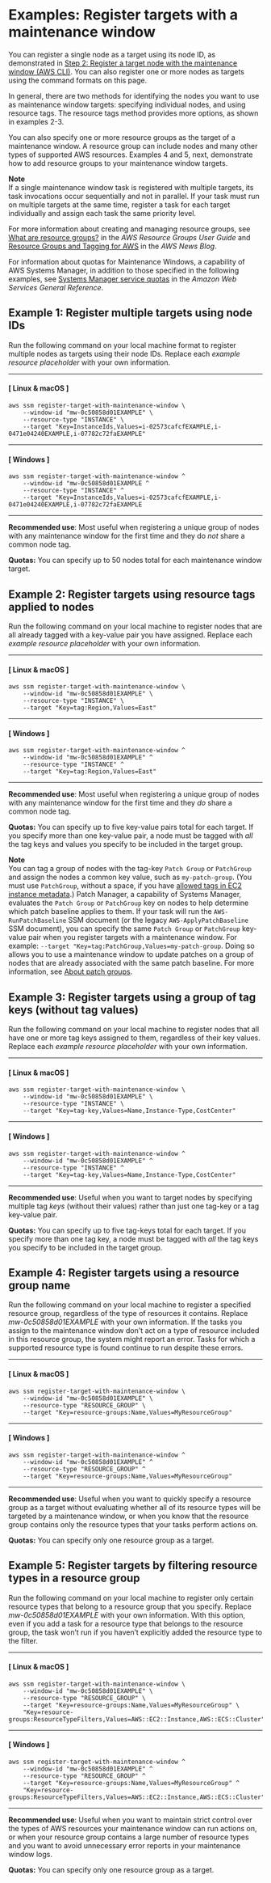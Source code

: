 # Examples: Register targets with a maintenance window<a name="mw-cli-tutorial-targets-examples"></a>

You can register a single node as a target using its node ID, as demonstrated in [Step 2: Register a target node with the maintenance window \(AWS CLI\)](mw-cli-tutorial-targets.md)\. You can also register one or more nodes as targets using the command formats on this page\.

In general, there are two methods for identifying the nodes you want to use as maintenance window targets: specifying individual nodes, and using resource tags\. The resource tags method provides more options, as shown in examples 2\-3\. 

You can also specify one or more resource groups as the target of a maintenance window\. A resource group can include nodes and many other types of supported AWS resources\. Examples 4 and 5, next, demonstrate how to add resource groups to your maintenance window targets\.

**Note**  
If a single maintenance window task is registered with multiple targets, its task invocations occur sequentially and not in parallel\. If your task must run on multiple targets at the same time, register a task for each target individually and assign each task the same priority level\.

For more information about creating and managing resource groups, see [What are resource groups?](https://docs.aws.amazon.com/ARG/latest/userguide/resource-groups.html) in the *AWS Resource Groups User Guide* and [Resource Groups and Tagging for AWS](http://aws.amazon.com/blogs/aws/resource-groups-and-tagging/) in the *AWS News Blog*\.

For information about quotas for Maintenance Windows, a capability of AWS Systems Manager, in addition to those specified in the following examples, see [Systems Manager service quotas](https://docs.aws.amazon.com/general/latest/gr/ssm.html#limits_ssm) in the *Amazon Web Services General Reference*\.

## Example 1: Register multiple targets using node IDs<a name="mw-target-example-1"></a>

Run the following command on your local machine format to register multiple nodes as targets using their node IDs\. Replace each *example resource placeholder* with your own information\.

------
#### [ Linux & macOS ]

```
aws ssm register-target-with-maintenance-window \
    --window-id "mw-0c50858d01EXAMPLE" \
    --resource-type "INSTANCE" \
    --target "Key=InstanceIds,Values=i-02573cafcfEXAMPLE,i-0471e04240EXAMPLE,i-07782c72faEXAMPLE"
```

------
#### [ Windows ]

```
aws ssm register-target-with-maintenance-window ^
    --window-id "mw-0c50858d01EXAMPLE ^
    --resource-type "INSTANCE" ^
    --target "Key=InstanceIds,Values=i-02573cafcfEXAMPLE,i-0471e04240EXAMPLE,i-07782c72faEXAMPLE
```

------

**Recommended use**: Most useful when registering a unique group of nodes with any maintenance window for the first time and they do *not* share a common node tag\.

**Quotas:** You can specify up to 50 nodes total for each maintenance window target\.

## Example 2: Register targets using resource tags applied to nodes<a name="mw-target-example-2"></a>

Run the following command on your local machine to register nodes that are all already tagged with a key\-value pair you have assigned\. Replace each *example resource placeholder* with your own information\.

------
#### [ Linux & macOS ]

```
aws ssm register-target-with-maintenance-window \
    --window-id "mw-0c50858d01EXAMPLE" \
    --resource-type "INSTANCE" \
    --target "Key=tag:Region,Values=East"
```

------
#### [ Windows ]

```
aws ssm register-target-with-maintenance-window ^
    --window-id "mw-0c50858d01EXAMPLE" ^
    --resource-type "INSTANCE" ^
    --target "Key=tag:Region,Values=East"
```

------

**Recommended use**: Most useful when registering a unique group of nodes with any maintenance window for the first time and they *do* share a common node tag\.

**Quotas:** You can specify up to five key\-value pairs total for each target\.  If you specify more than one key\-value pair, a node must be tagged with *all* the tag keys and values you specify to be included in the target group\.

**Note**  
You can tag a group of nodes with the tag\-key `Patch Group` or `PatchGroup` and assign the nodes a common key value, such as `my-patch-group`\. \(You must use `PatchGroup`, without a space, if you have [allowed tags in EC2 instance metadata](https://docs.aws.amazon.com/AWSEC2/latest/UserGuide/Using_Tags.html#allow-access-to-tags-in-IMDS)\.\) Patch Manager, a capability of Systems Manager, evaluates the `Patch Group` or `PatchGroup` key on nodes to help determine which patch baseline applies to them\. If your task will run the `AWS-RunPatchBaseline` SSM document \(or the legacy `AWS-ApplyPatchBaseline` SSM document\), you can specify the same `Patch Group` or `PatchGroup` key\-value pair when you register targets with a maintenance window\. For example: `--target "Key=tag:PatchGroup,Values=my-patch-group`\. Doing so allows you to use a maintenance window to update patches on a group of nodes that are already associated with the same patch baseline\. For more information, see [About patch groups](patch-manager-patch-groups.md)\.

## Example 3: Register targets using a group of tag keys \(without tag values\)<a name="mw-target-example-3"></a>

Run the following command on your local machine to register nodes that all have one or more tag keys assigned to them, regardless of their key values\. Replace each *example resource placeholder* with your own information\.

------
#### [ Linux & macOS ]

```
aws ssm register-target-with-maintenance-window \
    --window-id "mw-0c50858d01EXAMPLE" \
    --resource-type "INSTANCE" \
    --target "Key=tag-key,Values=Name,Instance-Type,CostCenter"
```

------
#### [ Windows ]

```
aws ssm register-target-with-maintenance-window ^
    --window-id "mw-0c50858d01EXAMPLE" ^
    --resource-type "INSTANCE" ^
    --target "Key=tag-key,Values=Name,Instance-Type,CostCenter"
```

------

**Recommended use**: Useful when you want to target nodes by specifying multiple tag *keys* \(without their values\) rather than just one tag\-key or a tag key\-value pair\.

**Quotas:** You can specify up to five tag\-keys total for each target\.  If you specify more than one tag key, a node must be tagged with *all* the tag keys you specify to be included in the target group\.

## Example 4: Register targets using a resource group name<a name="mw-target-example-4"></a>

Run the following command on your local machine to register a specified resource group, regardless of the type of resources it contains\. Replace *mw\-0c50858d01EXAMPLE* with your own information\. If the tasks you assign to the maintenance window don't act on a type of resource included in this resource group, the system might report an error\. Tasks for which a supported resource type is found continue to run despite these errors\.

------
#### [ Linux & macOS ]

```
aws ssm register-target-with-maintenance-window \
    --window-id "mw-0c50858d01EXAMPLE" \
    --resource-type "RESOURCE_GROUP" \
    --target "Key=resource-groups:Name,Values=MyResourceGroup"
```

------
#### [ Windows ]

```
aws ssm register-target-with-maintenance-window ^
    --window-id "mw-0c50858d01EXAMPLE" ^
    --resource-type "RESOURCE_GROUP" ^
    --target "Key=resource-groups:Name,Values=MyResourceGroup"
```

------

**Recommended use**: Useful when you want to quickly specify a resource group as a target without evaluating whether all of its resource types will be targeted by a maintenance window, or when you know that the resource group contains only the resource types that your tasks perform actions on\.

**Quotas:** You can specify only one resource group as a target\.

## Example 5: Register targets by filtering resource types in a resource group<a name="mw-target-example-5"></a>

Run the following command on your local machine to register only certain resource types that belong to a resource group that you specify\. Replace *mw\-0c50858d01EXAMPLE* with your own information\. With this option, even if you add a task for a resource type that belongs to the resource group, the task won’t run if you haven’t explicitly added the resource type to the filter\.

------
#### [ Linux & macOS ]

```
aws ssm register-target-with-maintenance-window \
    --window-id "mw-0c50858d01EXAMPLE" \
    --resource-type "RESOURCE_GROUP" \
    --target "Key=resource-groups:Name,Values=MyResourceGroup" \
    "Key=resource-groups:ResourceTypeFilters,Values=AWS::EC2::Instance,AWS::ECS::Cluster"
```

------
#### [ Windows ]

```
aws ssm register-target-with-maintenance-window ^
    --window-id "mw-0c50858d01EXAMPLE" ^
    --resource-type "RESOURCE_GROUP" ^
    --target "Key=resource-groups:Name,Values=MyResourceGroup" ^
    "Key=resource-groups:ResourceTypeFilters,Values=AWS::EC2::Instance,AWS::ECS::Cluster"
```

------

**Recommended use**: Useful when you want to maintain strict control over the types of AWS resources your maintenance window can run actions on, or when your resource group contains a large number of resource types and you want to avoid unnecessary error reports in your maintenance window logs\.

**Quotas:** You can specify only one resource group as a target\.